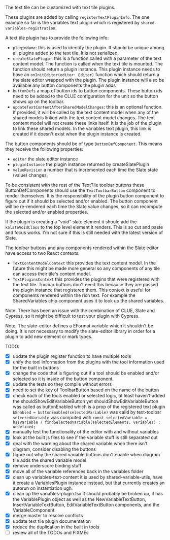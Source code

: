 The text tile can be customized with text tile plugins.

These plugins are added by calling `registerTextPluginInfo`. The one example so far is the variables text plugin which is registered by `shared-variables-registration`.

A text tile plugin has to provide the following info:
- `pluginName`: this is used to identify the plugin. It should be unique among all plugins added to the text tile. It is not serialized.
- `createSlatePlugin`: this is a function called with a parameter of the text content model. The function is called when the text tile is mounted. The function should return a plugin instance. This plugin instance needs to have an `onInitEditor(editor: Editor)` function which should return a the slate editor wrapped with the plugin. The plugin instance will also be available any button components the plugin adds
- `buttonDefs` a map of button ids to button components. These button ids need to be added to the CLUE configuration for the unit so the button shows up on the toolbar.
- `updateTextContentAfterSharedModelChanges`: this is an optional function. If provided, it will be called by the text content model when any of the shared models linked with the text content model changes.  The text content model will not create these links itself. It is the job of the plugin to link these shared models. In the variables text plugin, this link is created if it doesn't exist when the plugin instance is created.

The button components should be of type `ButtonDefComponent`. This means they receive the following properties:
- `editor` the slate editor instance
- `pluginInstance` the plugin instance returned by createSlatePlugin
- `valueRevision` a number that is incremented each time the Slate state (value) changes.

To be consistent with the rest of the TextTile toolbar buttons these ButtonDefComponents should use the `TextToolbarButton` component to render themselves. It is the responsibility of the plugin button component to figure out if it should be selected and/or enabled. The button component will be re-rendered each time the Slate value changes, so it can recompute the selected and/or enabled properties.

If the plugin is creating a "void" slate element it should add the `kSlateVoidClass` to the top level element it renders. This is so cut and paste and focus works. I'm not sure if this is still needed with the latest version of Slate.

The toolbar buttons and any components rendered within the Slate editor have access to two React contexts:
- `TextContentModelContext` this provides the text content model. In the future this might be made more general so any components of any tile can access their tile's content model.
- `TextPluginsContext` this provides the plugins that were registered with the text tile. Toolbar buttons don't need this because they are passed the plugin instance that registered them. This context is useful for components rendered within the rich text. For example the SharedVariables chip component uses it to look up the shared variables.

Note: There has been an issue with the combination of CLUE, Slate and Cypress, so it might be difficult to test your plugin with Cypress.

Note: The slate-editor defines a EFormat.variable which it shouldn't be doing. It is not necessary to modify the slate-editor library in order for a plugin to add new element or mark types.

TODO:
- [x] update the plugin register function to have multiple tools
- [x] unify the tool information from the plugins with the tool information used for the built in buttons
- [x] change the code that is figuring out if a tool should be enabled and/or selected so it is inside of the button component.
- [x] update the tests so they compile without errors
- [x] need to set the key of ToolbarButton based on the name of the button
- [x] check each of the tools enabled or selected logic, at least haven't added the shouldShowEditVariableButton yet
      shouldShowEditVariableButton was called as buttonEnabled which is a prop of the registered text plugin
      `bEnabled = buttonEnabled(selectedVariable)` was calld by text-toolbar
      `selectedVariable` was computed with `const selectedVariable = hasVariable ? findSelectedVariable(selectedElements, variables) : undefined;`
- [x] manually test the functionality of the editor with and without variables
- [x] look at the built js files to see if the variable stuff is still separated out
- [x] deal with the warning about the shared variable when there isn't diagram, consider disabling the buttons
- [x] figure out why the shared variable buttons don't enable when diagram tile adds the shared variable model
- [x] remove underscore binding stuff
- [x] move all of the variable references back in the variables folder
- [x] clean up variables-text-content it is used by shared-variable-utils, have it create a VariablesPlugin instance instead, but that currently creates an autorun on instantiation ugh.
- [x] clean up the variables-plugin.tsx it should probably be broken up, it has the VariablePlugin object as well as the NewVariableTextButton, InsertVariableTextButton, EditVariableTextButton components, and the VariableComponent.
- [x] merge master to resolve conflicts
- [x] update text tile plugin documentation
- [x] reduce the duplication in the built in tools
- [ ] review all of the TODOs and FIXMEs

